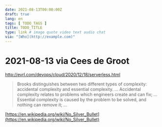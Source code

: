 ```yaml
---
date: 2021-08-13T00:00:00Z
draft: true
lang: en
tags: [ TODO_TAGS ]
title: TODO_TITLE
type: link # image quote video text audio chat
via: "[Who](http://example.com)"
---
```



# 2021-08-13 via Cees de Groot
http://evrl.com/devops/cloud/2020/12/18/serverless.html


> Brooks distinguishes between two different types of complexity: accidental complexity and essential complexity. … Accidental complexity relates to problems which engineers create and can fix; … Essential complexity is caused by the problem to be solved, and nothing can remove it; …

[https://en.wikipedia.org/wiki/No_Silver_Bullet](https://en.wikipedia.org/wiki/No_Silver_Bullet)

